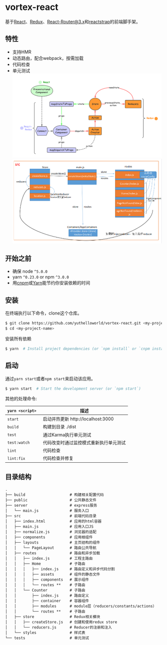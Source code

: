 # vortex-react

基于[React](https://facebook.github.io/react/)、[Redux](http://redux.js.org/)、[React-Router@3.x](https://github.com/ReactTraining/react-router/tree/v3/docs)和[reactstrap](https://reactstrap.github.io/)的前端脚手架。


## 特性

- 支持HMR
- 动态路由，配合webpack，按需加载
- 代码检查
- 单元测试
![Redux-flow](./public/Redux-flow.png)
![module](./public/module.png)

## 开始之前
* 确保 node `^5.0.0`
* yarn `^0.23.0` or npm `^3.0.0`
* 用[cnpm](https://npm.taobao.org/)或[Yarn](https://yarnpkg.com/)能节约你安装依赖的时间

## 安装

在终端执行以下命令，clone这个仓库。

```bash
$ git clone https://github.com/yuthelloworld/vortex-react.git <my-project-name>
$ cd <my-project-name>
```

安装所有依赖

```bash
$ yarn  # Install project dependencies (or `npm install` or `cnpm install`)
```

## 启动

通过`yarn start`或者`npm start`来启动该应用。

```bash
$ yarn start  # Start the development server (or `npm start`)
```
其他的处理命令:

|`yarn <script>`    |描述|
|-------------------|-----------|
|`start`            |启动并热更新 http://localhost:3000|
|`build`            |构建到目录 ./dist|
|`test`             |通过Karma执行单元测试|
|`test:watch`       |代码改变时通过监控模式重新执行单元测试|
|`lint`             |代码检查|
|`lint:fix`         |代码检查并修复|

## 目录结构


```
.
├── build                    # 构建相关配置代码
├── public                   # 公共静态文件
├── server                   # express服务
│   └── main.js              # 服务入口
├── src                      # 前端代码目录
│   ├── index.html           # 应用的html容器
│   ├── main.js              # 应用入口JS
│   ├── normalize.js         # 浏览器的适配
│   ├── components           # 应用根组件
│   ├── layouts              # 主页结构的组件
│   │   └── PageLayout       # 路由公共导航
│   ├── routes               # 路由和异步加载
│   │   ├── index.js         # 工程主路由
│   │   ├── Home             # 子路由
│   │   │   ├── index.js     # 路由定义和异步代码分割
│   │   │   ├── assets       # 组件的静态文件
│   │   │   ├── components   # 展示组件
│   │   │   └── routes **    # 子路由
│   │   └── Counter          # 子路由
│   │       ├── index.js     # 路由定义
│   │       ├── container    # 容器组件
│   │       ├── modules      # module层（reducers/constants/actions）
│   │       └── routes **    # 子路由
│   ├── store                # Redux相关模块
│   │   ├── createStore.js   # 创建和使用redux store
│   │   └── reducers.js      # Reducer的注册和注入
│   └── styles               # 样式表
└── tests                    # 单元测试
```

